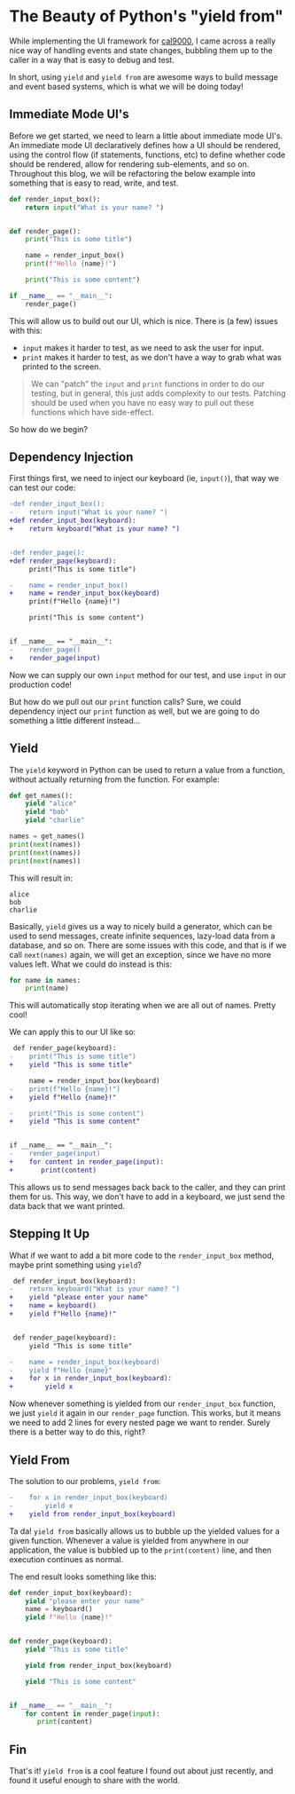 # The Beauty of Python's "yield from"

While implementing the UI framework for [cal9000](https://github.com/dosisod/cal9000),
I came across a really nice way of handling events and state changes, bubbling them up
to the caller in a way that is easy to debug and test.

In short, using `yield` and `yield from` are awesome ways to build message
and event based systems, which is what we will be doing today!

## Immediate Mode UI's

Before we get started, we need to learn a little about immediate mode UI's.
An immediate mode UI declaratively defines how
a UI should be rendered, using the control flow (if statements, functions, etc)
to define whether code should be rendered, allow for rendering sub-elements, and
so on. Throughout this blog, we will be refactoring the below example into something
that is easy to read, write, and test.

```python
def render_input_box():
    return input("What is your name? ")


def render_page():
    print("This is some title")

    name = render_input_box()
    print(f"Hello {name}!")

    print("This is some content")

if __name__ == "__main__":
    render_page()
```

This will allow us to build out our UI, which is nice. There is (a few) issues with this:

* `input` makes it harder to test, as we need to ask the user for input.
* `print` makes it harder to test, as we don't have a way to grab what was printed to the screen.

> We can "patch" the `input` and `print` functions in order to do our testing, but in general,
> this just adds complexity to our tests. Patching should be used when you have no easy way to
> pull out these functions which have side-effect.

So how do we begin?

## Dependency Injection

First things first, we need to inject our keyboard (ie, `input()`), that way we
can test our code:

```diff
-def render_input_box():
-    return input("What is your name? ")
+def render_input_box(keyboard):
+    return keyboard("What is your name? ")


-def render_page():
+def render_page(keyboard):
     print("This is some title")

-    name = render_input_box()
+    name = render_input_box(keyboard)
     print(f"Hello {name}!")

     print("This is some content")


if __name__ == "__main__":
-    render_page()
+    render_page(input)
```

Now we can supply our own `input` method for our test, and use `input` in our production code!

But how do we pull out our `print` function calls? Sure, we could dependency inject our `print`
function as well, but we are going to do something a little different instead...

## Yield

The `yield` keyword in Python can be used to return a value from a function, without actually
returning from the function. For example:

```python
def get_names():
    yield "alice"
    yield "bob"
    yield "charlie"

names = get_names()
print(next(names))
print(next(names))
print(next(names))
```

This will result in:

```
alice
bob
charlie
```

Basically, `yield` gives us a way to nicely build a generator, which can be used to send
messages, create infinite sequences, lazy-load data from a database, and so on. There are
some issues with this code, and that is if we call `next(names)` again, we will get an
exception, since we have no more values left. What we could do instead is this:

```python
for name in names:
    print(name)
```

This will automatically stop iterating when we are all out of names. Pretty cool!

We can apply this to our UI like so:

```diff
 def render_page(keyboard):
-    print("This is some title")
+    yield "This is some title"

     name = render_input_box(keyboard)
-    print(f"Hello {name}!")
+    yield f"Hello {name}!"

-    print("This is some content")
+    yield "This is some content"


if __name__ == "__main__":
-    render_page(input)
+    for content in render_page(input):
+       print(content)
```

This allows us to send messages back back to the caller, and they can print them
for us. This way, we don't have to add in a keyboard, we just send the data back
that we want printed.

## Stepping It Up

What if we want to add a bit more code to the `render_input_box` method, maybe print
something using `yield`?

```diff
 def render_input_box(keyboard):
-    return keyboard("What is your name? ")
+    yield "please enter your name"
+    name = keyboard()
+    yield f"Hello {name}!"


 def render_page(keyboard):
     yield "This is some title"

-    name = render_input_box(keyboard)
-    yield f"Hello {name}"
+    for x in render_input_box(keyboard):
+        yield x
```

Now whenever something is yielded from our `render_input_box` function, we just `yield`
it again in our `render_page` function. This works, but it means we need to add 2 lines for
every nested page we want to render. Surely there is a better way to do this, right?

## Yield From

The solution to our problems, `yield from`:

```diff
-    for x in render_input_box(keyboard)
-        yield x
+    yield from render_input_box(keyboard)
```

Ta da! `yield from` basically allows us to bubble up the yielded values for a given function.
Whenever a value is yielded from anywhere in our application, the value is bubbled up to
the `print(content)` line, and then execution continues as normal.

The end result looks something like this:

```python
def render_input_box(keyboard):
    yield "please enter your name"
    name = keyboard()
    yield f"Hello {name}!"


def render_page(keyboard):
    yield "This is some title"

    yield from render_input_box(keyboard)

    yield "This is some content"


if __name__ == "__main__":
    for content in render_page(input):
       print(content)
```

## Fin

That's it! `yield from` is a cool feature I found out about just recently, and found it useful
enough to share with the world.
